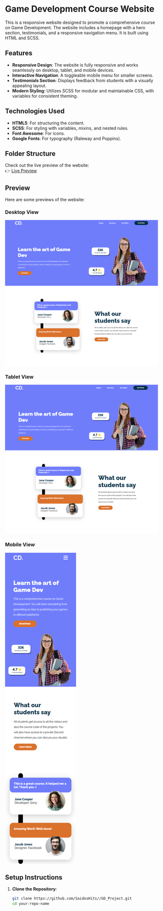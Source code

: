 # Game Development Course Website

This is a responsive website designed to promote a comprehensive course on Game Development. The website includes a homepage with a hero section, testimonials, and a responsive navigation menu. It is built using HTML and SCSS.

## Features

- **Responsive Design**: The website is fully responsive and works seamlessly on desktop, tablet, and mobile devices.
- **Interactive Navigation**: A toggleable mobile menu for smaller screens.
- **Testimonials Section**: Displays feedback from students with a visually appealing layout.
- **Modern Styling**: Utilizes SCSS for modular and maintainable CSS, with variables for consistent theming.

## Technologies Used

- **HTML5**: For structuring the content.
- **SCSS**: For styling with variables, mixins, and nested rules.
- **Font Awesome**: For icons.
- **Google Fonts**: For typography (Raleway and Poppins).

## Folder Structure

Check out the live preview of the website:  
   👉 [Live Preview](https://saidoshits.github.io/GD_Project/)

## Preview

Here are some previews of the website:

### Desktop View
![Desktop Preview](./Preview/Macbook-Air-1559x1482.png)

### Tablet View
![Tablet Preview](./Preview/iPad-Air-5-1495x1455.png)

### Mobile View
![Mobile Preview](./Preview/iPhone-14-Pro-Max-430x1874.png)

## Setup Instructions

1. **Clone the Repository**:
   ```bash
   git clone https://github.com/SaidosHits//GD_Project.git
   cd your-repo-name

